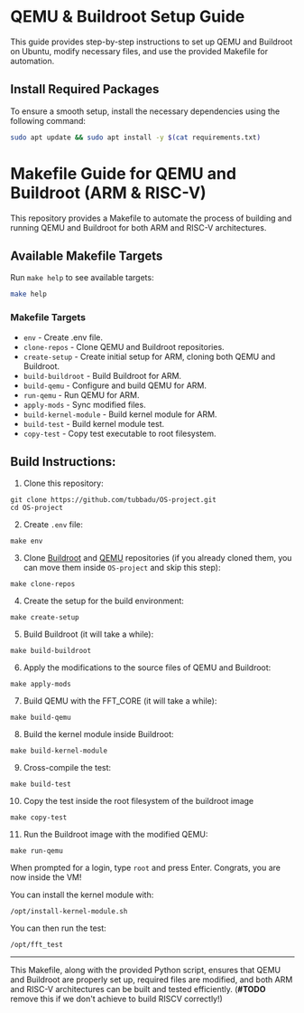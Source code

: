 # QEMU & Buildroot Setup Guide

This guide provides step-by-step instructions to set up QEMU and Buildroot on Ubuntu, modify necessary files, and use the provided Makefile for automation.

## Install Required Packages

To ensure a smooth setup, install the necessary dependencies using the following command:

```sh
sudo apt update && sudo apt install -y $(cat requirements.txt)  
```

# Makefile Guide for QEMU and Buildroot (ARM & RISC-V)

This repository provides a Makefile to automate the process of building and running QEMU and Buildroot for both ARM and RISC-V architectures.

## Available Makefile Targets

Run `make help` to see available targets:

```sh
make help
```

### Makefile Targets

- `env`                   - Create .env file.
- `clone-repos`           - Clone QEMU and Buildroot repositories.
- `create-setup`          - Create initial setup for ARM, cloning both QEMU and Buildroot.
- `build-buildroot`       - Build Buildroot for ARM.
- `build-qemu`            - Configure and build QEMU for ARM.
- `run-qemu`              - Run QEMU for ARM.
- `apply-mods`            - Sync modified files.
- `build-kernel-module`   - Build kernel module for ARM.
- `build-test`            - Build kernel module test.
- `copy-test`             - Copy test executable to root filesystem.

## Build Instructions:

1. Clone this repository:
   
  ```shell
  git clone https://github.com/tubbadu/OS-project.git
  cd OS-project
  ```

2. Create `.env` file:
   
  ```shell
  make env
  ```

3. Clone [Buildroot](https://github.com/buildroot/buildroot) and [QEMU](https://github.com/qemu/qemu) repositories (if you already cloned them, you can move them inside `OS-project` and skip this step):
   
  ```shell
  make clone-repos
  ```

4. Create the setup for the build environment: 
   
  ```shell
  make create-setup
  ```

5. Build Buildroot (it will take a while):
   
  ```shell
  make build-buildroot
  ```

6. Apply the modifications to the source files of QEMU and Buildroot:
   
  ```shell
  make apply-mods
  ```

7. Build QEMU with the FFT_CORE (it will take a while):
   
  ```shell
  make build-qemu
  ```
   
8. Build the kernel module inside Buildroot:

  ```shell
  make build-kernel-module
  ```

9. Cross-compile the test:

  ```shell
  make build-test
  ```
10. Copy the test inside the root filesystem of the buildroot image

  ```shell
  make copy-test
  ```
  
11. Run the Buildroot image with the modified QEMU:
   
  ```shell
  make run-qemu
  ```
  
When prompted for a login, type `root` and press Enter. Congrats, you are now inside the VM!
  
You can install the kernel module with:
```shell
/opt/install-kernel-module.sh
```

You can then run the test:
```shell
/opt/fft_test
```
  
  
---

This Makefile, along with the provided Python script, ensures that QEMU and Buildroot are properly set up, required files are modified, and both ARM and RISC-V architectures can be built and tested efficiently. (**#TODO** remove this if we don't achieve to build RISCV correctly!)
